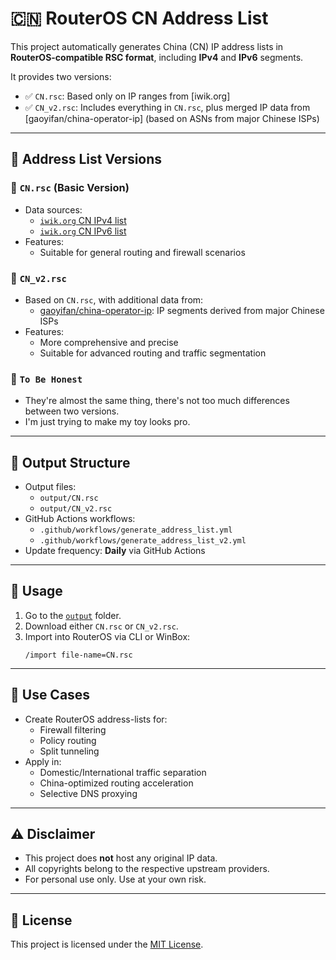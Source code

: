 # 🇨🇳 RouterOS CN Address List

This project automatically generates China (CN) IP address lists in **RouterOS-compatible RSC format**, including **IPv4** and **IPv6** segments.

It provides two versions:

- ✅ `CN.rsc`: Based only on IP ranges from [iwik.org]
- ✅ `CN_v2.rsc`: Includes everything in `CN.rsc`, plus merged IP data from [gaoyifan/china-operator-ip] (based on ASNs from major Chinese ISPs)

---

## 📌 Address List Versions

### 🧩 `CN.rsc` (Basic Version)

- Data sources:
  - [`iwik.org` CN IPv4 list](http://www.iwik.org/ipcountry/mikrotik/CN)
  - [`iwik.org` CN IPv6 list](http://www.iwik.org/ipcountry/mikrotik_ipv6/CN)
- Features:
  - Suitable for general routing and firewall scenarios

### 🧬 `CN_v2.rsc`

- Based on `CN.rsc`, with additional data from:
  - [gaoyifan/china-operator-ip](https://github.com/gaoyifan/china-operator-ip): IP segments derived from major Chinese ISPs
- Features:
  - More comprehensive and precise
  - Suitable for advanced routing and traffic segmentation

### 🤡 `To Be Honest`

- They're almost the same thing, there's not too much differences between two versions.
- I'm just trying to make my toy looks pro.

---

## 📂 Output Structure

- Output files:
  - `output/CN.rsc`
  - `output/CN_v2.rsc`
- GitHub Actions workflows:
  - `.github/workflows/generate_address_list.yml`
  - `.github/workflows/generate_address_list_v2.yml`
- Update frequency: **Daily** via GitHub Actions

---

## 🚀 Usage

1. Go to the [`output`](output/) folder.
2. Download either `CN.rsc` or `CN_v2.rsc`.
3. Import into RouterOS via CLI or WinBox:
   ```shell
   /import file-name=CN.rsc
   ```

---

## 🧠 Use Cases

- Create RouterOS address-lists for:
  - Firewall filtering
  - Policy routing
  - Split tunneling
- Apply in:
  - Domestic/International traffic separation
  - China-optimized routing acceleration
  - Selective DNS proxying

---

## ⚠️ Disclaimer

- This project does **not** host any original IP data.
- All copyrights belong to the respective upstream providers.
- For personal use only. Use at your own risk.

---

## 📝 License

This project is licensed under the [MIT License](LICENSE).
